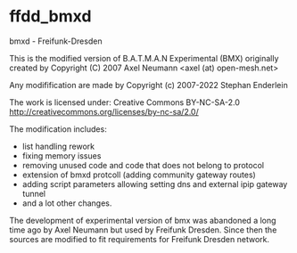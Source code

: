# ffdd_bmxd
bmxd - Freifunk-Dresden

This is the modified version of B.A.T.M.A.N Experimental (BMX) originally created by
Copyright (C) 2007 Axel Neumann <axel (at) open-mesh.net>

Any modifification are made by
Copyright (c) 2007-2022 Stephan Enderlein <Freifunk Dresden>

The work is licensed under:
Creative Commons BY-NC-SA-2.0
http://creativecommons.org/licenses/by-nc-sa/2.0/


The modification includes:
- list handling rework
- fixing memory issues
- removing unused code and code that does not belong to protocol
- extension of bmxd protcoll (adding community gateway routes)
- adding script parameters allowing setting dns and external ipip gateway tunnel
- and a lot other changes.


The development of experimental version of bmx was abandoned a long time ago by  Axel Neumann
but used by Freifunk Dresden. Since then the sources are modified to fit requirements
for Freifunk Dresden network.


